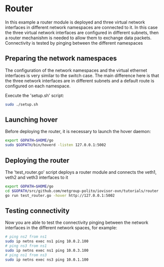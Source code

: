 # Router

In this example a router module is deployed and three virtual network interfaces
in different network namespaces are connected to it.
In this case the three virtual network interfaces are configured in different
subnets, then a router mechanishm is needed to allow them to exchange data packets.
Connectivity is tested by pinging between the different namespaces

## Preparing the network namespaces

The configuration of the network namespaces and the virtual ethernet interfaces
is very similar to the switch case.
The main difference here is that the three network interfaces are in different
subnets and a default route is configured on each namespace.

Execute the 'setup.sh' script:

```bash
sudo ./setup.sh
```

## Launching hover

Before deploying the router, it is necessary to launch the hover daemon:

```bash
export GOPATH=$HOME/go
sudo $GOPATH/bin/hoverd -listen 127.0.0.1:5002
```

## Deploying the router

The 'test_router.go' script deploys a router module and connects the veth1,
veth2 and veth3 interfaces to it

```bash
export GOPATH=$HOME/go
cd $GOPATH/src/github.com/netgroup-polito/iovisor-ovn/tutorials/router
go run test_router.go -hover http://127.0.0.1:5002
```

## Testing connectivity

Now you are able to test the connectivity pinging between the network interfaces
in the different network spaces, for example:

```bash
# ping ns2 from ns1
sudo ip netns exec ns1 ping 10.0.2.100
# ping ns3 from ns1
sudo ip netns exec ns1 ping 10.0.3.100
# ping ns1 from ns3
sudo ip netns exec ns3 ping 10.0.1.100
```
